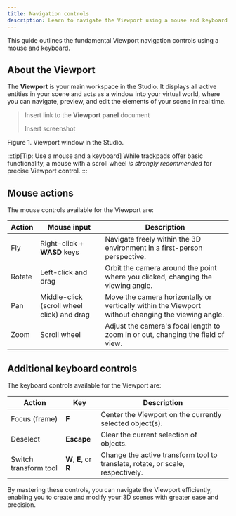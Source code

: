 ```yaml
---
title: Navigation controls
description: Learn to navigate the Viewport using a mouse and keyboard.
---
```


This guide outlines the fundamental Viewport navigation controls using a mouse and keyboard.

## About the Viewport

The **Viewport** is your main workspace in the Studio. It displays all active entities in your scene and acts as a window into your virtual world, where you can navigate, preview, and edit the elements of your scene in real time.

> Insert link to the **Viewport panel** document
>
> Insert screenshot
> 

Figure 1. Viewport window in the Studio.

:::tip[Tip: Use a mouse and a keyboard]
While trackpads offer basic functionality, a mouse with a scroll wheel *is strongly recommended* for precise Viewport control.
:::

## Mouse actions

The mouse controls available for the Viewport are:

| Action | Mouse input | Description |
| --- | --- | --- |
| Fly | Right-click + **WASD** keys | Navigate freely within the 3D environment in a first-person perspective. |
| Rotate | Left-click and drag | Orbit the camera around the point where you clicked, changing the viewing angle. |
| Pan | Middle-click (scroll wheel click) and drag | Move the camera horizontally or vertically within the Viewport without changing the viewing angle. |
| Zoom | Scroll wheel | Adjust the camera's focal length to zoom in or out, changing the field of view. |

## Additional keyboard controls

The keyboard controls available for the Viewport are:

| Action | Key | Description |
| --- | --- | --- |
| Focus (frame) | **F** | Center the Viewport on the currently selected object(s). |
| Deselect | **Escape** | Clear the current selection of objects. |
| Switch transform tool | **W**, **E**, or **R** | Change the active transform tool to translate, rotate, or scale, respectively. |

By mastering these controls, you can navigate the Viewport efficiently, enabling you to create and modify your 3D scenes with greater ease and precision.
